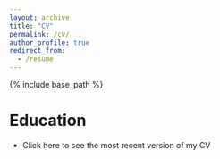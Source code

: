 ```yaml
---
layout: archive
title: "CV"
permalink: /cv/
author_profile: true
redirect_from:
  - /resume
---
```


{% include base_path %}

Education
======
* Click here to see the most recent version of my CV
